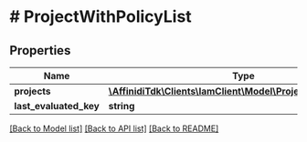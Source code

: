# # ProjectWithPolicyList

## Properties

Name | Type | Description | Notes
------------ | ------------- | ------------- | -------------
**projects** | [**\AffinidiTdk\Clients\IamClient\Model\ProjectWithPolicyDto[]**](ProjectWithPolicyDto.md) |  |
**last_evaluated_key** | **string** |  | [optional]

[[Back to Model list]](../../README.md#models) [[Back to API list]](../../README.md#endpoints) [[Back to README]](../../README.md)
